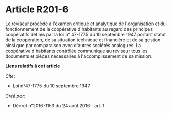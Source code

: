# Article R201-6

Le réviseur procède à l'examen critique et analytique de l'organisation et du fonctionnement de la coopérative d'habitants au
regard des principes coopératifs définis par la loi n° 47-1775 du 10 septembre 1947 portant statut de la coopération, de sa
situation technique et financière et de sa gestion ainsi que par comparaison avec d'autres sociétés analogues. La coopérative
d'habitants contrôlée communique au réviseur tous les documents et pièces nécessaires à l'accomplissement de sa mission.

**Liens relatifs à cet article**

_Cite_:

  - Loi n°47-1775 du 10 septembre 1947

_Créé par_:

  - Décret n°2016-1153 du 24 août 2016 - art. 1
